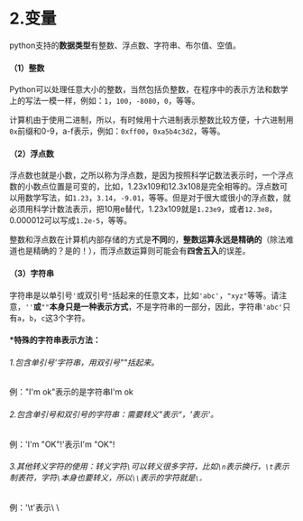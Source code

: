 # 2.变量

python支持的**数据类型**有整数、浮点数、字符串、布尔值、空值。

#### （1）整数

Python可以处理任意大小的整数，当然包括负整数，在程序中的表示方法和数学上的写法一模一样，例如：`1`，`100`，`-8080`，`0`，等等。

计算机由于使用二进制，所以，有时候用十六进制表示整数比较方便，十六进制用`0x`前缀和0-9，a-f表示，例如：`0xff00`，`0xa5b4c3d2`，等等。

#### （2）浮点数

浮点数也就是小数，之所以称为浮点数，是因为按照科学记数法表示时，一个浮点数的小数点位置是可变的，比如，1.23x109和12.3x108是完全相等的。浮点数可以用数学写法，如`1.23`，`3.14`，`-9.01`，等等。但是对于很大或很小的浮点数，就必须用科学计数法表示，把10用e替代，1.23x109就是`1.23e9`，或者`12.3e8`，0.000012可以写成`1.2e-5`，等等。

整数和浮点数在计算机内部存储的方式是**不同**的，**整数运算永远是精确的**（除法难道也是精确的？是的！），而浮点数运算则可能会有**四舍五入**的误差。

#### （3）字符串

字符串是以单引号`'`或双引号`"`括起来的任意文本，比如`'abc'`，`"xyz"`等等。请注意，`''`**或**`""`**本身只是一种表示方式**，不是字符串的一部分，因此，字符串`'abc'`只有`a`，`b`，`c`这3个字符。

#### \*特殊的字符串表示方法：

###### 1.包含单引号'字符串，用双引号""括起来。

例："I'm ok"表示的是字符串I'm ok

###### 2.包含单引号和双引号的字符串：需要转义\"表示“，\'表示'。

例：'I\'m \"OK\"!'表示I'm "OK"!

###### 3.其他转义字符的使用：转义字符`\`可以转义很多字符，比如`\n`表示换行，`\t`表示制表符，字符`\`本身也要转义，所以`\\`表示的字符就是`\。`

例：'\\t\'表示\       \

